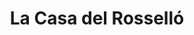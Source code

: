 ---
title: "La Casa del Rosselló"
url: /banyuls-dels-aspres/la-casa-del-rossello/
shop: commodité
---
